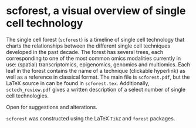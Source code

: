 # scforest, a visual overview of single cell technology
The single cell forest (`scforest`) is a timeline of single cell technology that charts the relationships between the different single cell techniques developed in the past decade. The forest has several trees, each corresponding to one of the most common omics modalities currently in use: (spatial) transcriptomics, epigenomics, genomics and multiomics. Each leaf in the forest contains the name of a technique (clickable hyperlink) as well as a reference in classical format. The main file is `scforest.pdf`, but the LaTeX source in can be found in `scforest.tex`. Additionally, `sctech_review.pdf` gives a written description of a select number of single cell technologies.

Open for suggestions and alterations.

`scforest` was constructed using the LaTeX `TikZ` and `forest` packages.
